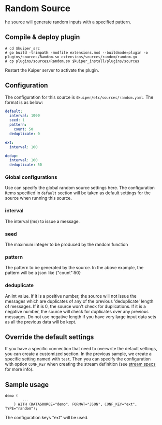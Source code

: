 # Random Source

he source will generate random inputs with a specified pattern.

## Compile & deploy plugin

```shell
# cd $kuiper_src
# go build -trimpath -modfile extensions.mod --buildmode=plugin -o plugins/sources/Random.so extensions/sources/random/random.go
# cp plugins/sources/Random.so $kuiper_install/plugins/sources
```

Restart the Kuiper server to activate the plugin.

## Configuration

The configuration for this source is ``$kuiper/etc/sources/random.yaml``. The format is as below:

```yaml
default:
  interval: 1000
  seed: 1
  pattern:
    count: 50
  deduplicate: 0

ext:
  interval: 100

dedup:
  interval: 100
  deduplicate: 50
```
### Global configurations

Use can specify the global random source settings here. The configuration items specified in ``default`` section will be taken as default settings for the source when running this source.

### interval

The interval (ms) to issue a message.

### seed

The maximum integer to be produced by the random function

### pattern

The pattern to be generated by the source. In the above example, the pattern will be a json like {"count":50}

### deduplicate

An int value. If it is a positive number, the source will not issue the messages which are duplicates of any of the previous 'deduplicate' length of messages. If it is 0, the source won't check for duplications. If it is a negative number, the source will check for duplicates over any previous messages. Do not use negative length if you have very large input data sets as all the previous data will be kept.

## Override the default settings

If you have a specific connection that need to overwrite the default settings, you can create a customized section. In the previous sample, we create a specific setting named with ``test``.  Then you can specify the configuration with option ``CONF_KEY`` when creating the stream definition (see [stream specs](../../sqls/streams.md) for more info).

## Sample usage

```
demo (
		...
	) WITH (DATASOURCE="demo", FORMAT="JSON", CONF_KEY="ext", TYPE="random");
```

The configuration keys "ext" will be used.


